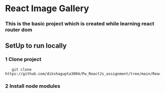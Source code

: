 # React Image Gallery 

### This is the basic project which is created while learning react router dom 
## SetUp to run locally 
 ### 1 Clone project 
       git clone https://github.com/dikshagupta3094/Pw_ReactJs_assignment/tree/main/React_module3
 ### 2 Install node modules
